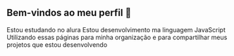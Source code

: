 ## Bem-vindos ao meu perfil 🖤

Estou estudando no alura 
Estou desenvolvimento ma linguagem JavaScript
Utilizando essas páginas para minha organização e para compartilhar meus projetos que estou desenvolvendo
